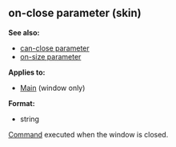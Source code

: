 ## on-close parameter (skin)
**See also:**
*   [can-close parameter](/%7Bskin%7D/param/can-close)
*   [on-size parameter](/%7Bskin%7D/param/on-size)
<!-- -->
**Applies to:**
*   [Main](/%7Bskin%7D/control/main) (window only)
<!-- -->
**Format:**
*   string


[Command](/%7Bskin%7D/commands) executed when the window is
closed.
